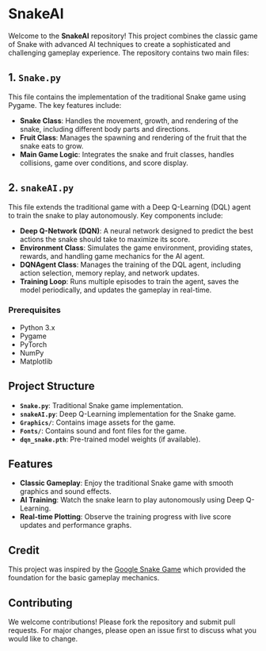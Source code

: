 # SnakeAI

Welcome to the **SnakeAI** repository! This project combines the classic game of Snake with advanced AI techniques to create a sophisticated and challenging gameplay experience. The repository contains two main files:

## 1. `Snake.py`
This file contains the implementation of the traditional Snake game using Pygame. The key features include:
- **Snake Class**: Handles the movement, growth, and rendering of the snake, including different body parts and directions.
- **Fruit Class**: Manages the spawning and rendering of the fruit that the snake eats to grow.
- **Main Game Logic**: Integrates the snake and fruit classes, handles collisions, game over conditions, and score display.

## 2. `snakeAI.py`
This file extends the traditional game with a Deep Q-Learning (DQL) agent to train the snake to play autonomously. Key components include:
- **Deep Q-Network (DQN)**: A neural network designed to predict the best actions the snake should take to maximize its score.
- **Environment Class**: Simulates the game environment, providing states, rewards, and handling game mechanics for the AI agent.
- **DQNAgent Class**: Manages the training of the DQL agent, including action selection, memory replay, and network updates.
- **Training Loop**: Runs multiple episodes to train the agent, saves the model periodically, and updates the gameplay in real-time.

### Prerequisites
- Python 3.x
- Pygame
- PyTorch
- NumPy
- Matplotlib

## Project Structure
- **`Snake.py`**: Traditional Snake game implementation.
- **`snakeAI.py`**: Deep Q-Learning implementation for the Snake game.
- **`Graphics/`**: Contains image assets for the game.
- **`Fonts/`**: Contains sound and font files for the game.
- **`dqn_snake.pth`**: Pre-trained model weights (if available).

## Features
- **Classic Gameplay**: Enjoy the traditional Snake game with smooth graphics and sound effects.
- **AI Training**: Watch the snake learn to play autonomously using Deep Q-Learning.
- **Real-time Plotting**: Observe the training progress with live score updates and performance graphs.

## Credit
This project was inspired by the [Google Snake Game](https://www.google.com/fbx?fbx=snake_arcade) which provided the foundation for the basic gameplay mechanics.

## Contributing
We welcome contributions! Please fork the repository and submit pull requests. For major changes, please open an issue first to discuss what you would like to change.


   
